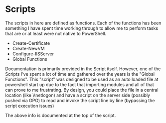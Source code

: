 # Scripts

The scripts in here are defined as functions.  Each of the functions has been something I have spent time working through to allow me to perform tasks that are or at least were not native to PowerShell.

* Create-Certificate
* Create-NewVM
* Configure-IISServer
* Global Functions

Documentation is primarily provided in the Script itself.  However, one of the Scripts I've spent a lot of time and gathered over the years is the "Global Functions".  This "script" was designed to be used as an auto loaded file at powershell start up due to the fact that importing modules and all of that can prove to me frustrating.  By design, you could place the file in a central location (like \\<domain>\netlogon\) and have a script on the server side (possibly pushed via GPO) to read and invoke the script line by line (bypassing the script execution issues)

The above info is documented at the top of the script.
